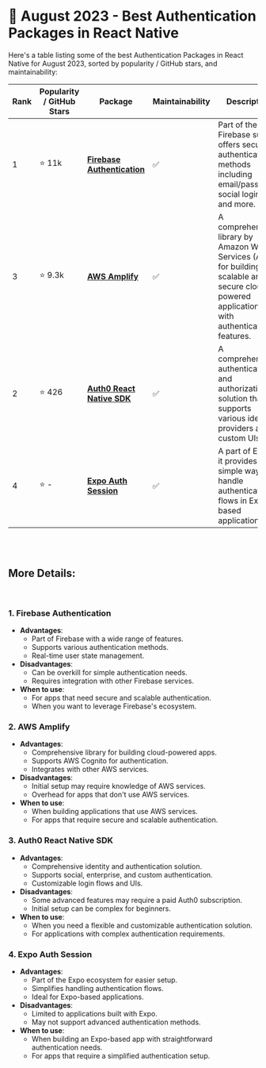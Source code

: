 # 📆 August 2023 - Best Authentication Packages in React Native

Here's a table listing some of the best Authentication Packages in React Native for August 2023, sorted by popularity / GitHub stars, and maintainability:

| Rank | Popularity / GitHub Stars | Package | Maintainability | Description |
| ---- | -------------------------- | ------- | ---------------- | ----------- |
| 1    | ⭐ 11k          | [**Firebase Authentication**](https://github.com/invertase/react-native-firebase) | :white_check_mark: | Part of the Firebase suite, it offers secure authentication methods including email/password, social logins, and more. |
| 3    | ⭐ 9.3k            | [**AWS Amplify**](https://github.com/aws-amplify/amplify-js) | :white_check_mark: | A comprehensive library by Amazon Web Services (AWS) for building scalable and secure cloud-powered applications with authentication features. |
| 2    | ⭐ 426              | [**Auth0 React Native SDK**](https://github.com/auth0/react-native-auth0) | :white_check_mark:     | A comprehensive authentication and authorization solution that supports various identity providers and custom UIs. |
| 4    | ⭐ -              | [**Expo Auth Session**](https://docs.expo.dev/versions/latest/sdk/auth-session/) | :white_check_mark:    | A part of Expo, it provides a simple way to handle authentication flows in Expo-based applications. |

</br>
</br>

## More Details:

</br>

### 1. Firebase Authentication
   - **Advantages**:
     - Part of Firebase with a wide range of features.
     - Supports various authentication methods.
     - Real-time user state management.
   - **Disadvantages**:
     - Can be overkill for simple authentication needs.
     - Requires integration with other Firebase services.
   - **When to use**:
     - For apps that need secure and scalable authentication.
     - When you want to leverage Firebase's ecosystem.

### 2. AWS Amplify
   - **Advantages**:
     - Comprehensive library for building cloud-powered apps.
     - Supports AWS Cognito for authentication.
     - Integrates with other AWS services.
   - **Disadvantages**:
     - Initial setup may require knowledge of AWS services.
     - Overhead for apps that don't use AWS services.
   - **When to use**:
     - When building applications that use AWS services.
     - For apps that require secure and scalable authentication.

### 3. Auth0 React Native SDK
   - **Advantages**:
     - Comprehensive identity and authentication solution.
     - Supports social, enterprise, and custom authentication.
     - Customizable login flows and UIs.
   - **Disadvantages**:
     - Some advanced features may require a paid Auth0 subscription.
     - Initial setup can be complex for beginners.
   - **When to use**:
     - When you need a flexible and customizable authentication solution.
     - For applications with complex authentication requirements.
       

### 4. Expo Auth Session
   - **Advantages**:
     - Part of the Expo ecosystem for easier setup.
     - Simplifies handling authentication flows.
     - Ideal for Expo-based applications.
   - **Disadvantages**:
     - Limited to applications built with Expo.
     - May not support advanced authentication methods.
   - **When to use**:
     - When building an Expo-based app with straightforward authentication needs.
     - For apps that require a simplified authentication setup.
